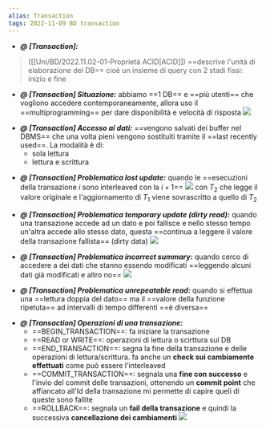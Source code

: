 ```yaml
---
alias: Transaction
tags: 2022-11-09 BD transaction
---
```


- ***@ [Transaction]:***
> ([[Uni/BD/2022.11.02-01-Proprietà ACID|ACID]]) ==descrive l'unità di elaborazione del DB== cioè un insieme di query con 2 stadi fissi: inizio e fine
<!--ID: 1670236970951-->


- ***@ [Transaction] Situazione:***
	abbiamo ==1 DB== e ==più utenti== che vogliono accedere contemporaneamente, allora uso il ==multiprogramming== per dare disponibilità e velocità di risposta
![](Uni/BD/img/multiuser.jpeg)
<!--ID: 1670236970955-->




- ***@ [Transaction] Accesso ai dati:***
	==vengono salvati dei buffer nel DBMS== che una volta pieni vengono sostituiti tramite il ==last recently used==. La modalità è di:
	- sola lettura
	- lettura e scrittura
<!--ID: 1670236970960-->


- ***@ [Transaction] Problematica lost update:***
	quando le ==esecuzioni della transazione $i$ sono interleaved con la $i+1$==
    ![](Uni/BD/img/lostupdate.jpeg)
    con $T_2$ che legge il valore originale e l'aggiornamento di $T_1$ viene sovrascritto a quello di $T_2$
<!--ID: 1670237672259-->




- ***@ [Transaction] Problematica temporary update (dirty read):***
	quando una transazione accede ad un dato e poi fallisce e nello stesso tempo un'altra accede allo stesso dato, questa ==continua a leggere il valore della transazione fallista== (dirty data)
	![](Uni/BD/img/dirtyread.jpeg)
<!--ID: 1670237672265-->




- ***@ [Transaction] Problematica incorrect summary:***
	quando cerco di accedere a dei dati che stanno essendo modificati ==leggendo alcuni dati già modificati e altro no==
	    ![](Uni/BD/img/incsum.jpeg)
<!--ID: 1670237672269-->




- ***@ [Transaction] Problematica unrepeatable read:***
	quando si effettua una ==lettura doppia del dato== ma il ==valore della funzione ripetuta== ad intervalli di tempo differenti ==è diversa==
<!--ID: 1670237672273-->




- ***@ [Transaction] Operazioni di una transazione:***
	- ==BEGIN\_TRANSACTION==: fa iniziare la transazione
	- ==READ or WRITE==: operazioni di lettura o scirttura sul DB
	- ==END\_TRANSACTION==: segna la fine della transazione e delle operazioni di lettura/scrittura. fa anche un **check sui cambiamente effettuati** come può essere l'interleaved
	- ==COMMIT\_TRANSACTION==: segnala una **fine con successo** e l'invio del commit delle transazioni, ottenendo un **commit point** che affiancato all'Id della transazione mi permette di capire queli di queste sono fallite
	- ==ROLLBACK==: segnala un **fail della transazione** e quindi la successiva **cancellazione dei cambiamenti**
	![](Uni/BD/img/opertrans.jpeg)
<!--ID: 1670236970964-->


